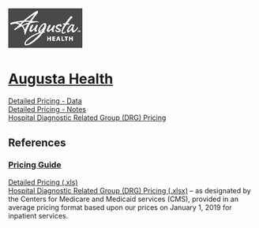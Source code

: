 # ![Augusta Health](https://raw.githubusercontent.com/jalbertbowden/virginia-hospital-costs-open-data/master/img/augusta-health-logo-white-bg-red.png)  
# [Augusta Health](https://www.augustahealth.com/)  

[Detailed Pricing - Data](https://github.com/jalbertbowden/virginia-hospital-costs-open-data/blob/master/data/augusta-health/augusta-health-cdm-2019-01-data.csv)  
[Detailed Pricing - Notes](https://github.com/jalbertbowden/virginia-hospital-costs-open-data/blob/master/data/augusta-health/augusta-health-cdm-2019-01-notes.csv)  
[Hospital Diagnostic Related Group (DRG) Pricing](https://github.com/jalbertbowden/virginia-hospital-costs-open-data/blob/master/data/augusta-health/augusta-health-drg-2019-01.csv)  

## References  
### [Pricing Guide](https://www.augustahealth.com/business-office/pricing-guide)  
[Detailed Pricing (.xls)](https://www.augustahealth.com/sites/default/files/documents/business-office/cdm-january-2019.xls)  
[Hospital Diagnostic Related Group (DRG) Pricing (.xlsx)](https://www.augustahealth.com/sites/default/files/documents/business-office/drg-january-2019.xlsx) – as designated by the Centers for Medicare and Medicaid services (CMS), provided in an average pricing format based upon our prices on January 1, 2019 for inpatient services.  
